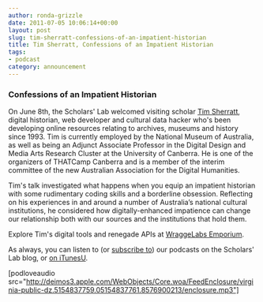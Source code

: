 ```yaml
---
author: ronda-grizzle
date: 2011-07-05 10:06:14+00:00
layout: post
slug: tim-sherratt-confessions-of-an-impatient-historian
title: Tim Sherratt, Confessions of an Impatient Historian
tags:
- podcast
category: announcement
---
```


### Confessions of an Impatient Historian


On June 8th, the Scholars' Lab welcomed visiting scholar [Tim Sherratt](http://wraggelabs.com/), digital historian, web developer and cultural data hacker who's been developing online resources relating to archives, museums and history since 1993. Tim is currently employed by the National Museum of Australia, as well as being an Adjunct Associate Professor in the Digital Design and Media Arts Research Cluster at the University of Canberra. He is one of the organizers of THATCamp Canberra and is a member of the interim committee of the new Australian Association for the Digital Humanities. 

Tim's talk investigated what happens when you equip an impatient historian with some rudimentary coding skills and a borderline obsession. Reflecting on his experiences in and around a number of Australia’s national cultural institutions, he considered how digitally-enhanced impatience can change our relationship both with our sources and the institutions that hold them.

Explore Tim's digital tools and renegade APIs at [WraggeLabs Emporium](http://wraggelabs.com/emporium/).

As always, you can listen to (or [subscribe to](http://www.scholarslab.org/category/podcasts/)) our podcasts on the Scholars' Lab blog, or [on iTunesU](http://www.google.com/url?sa=t&source=web&cd=1&ved=0CBUQFjAA&url=http%3A%2F%2Fitunes.apple.com%2Fus%2Fitunes-u%2Fscholars-lab-speaker-series%2Fid401906619&rct=j&q=scholars%27%20lab%20itunes&ei=FI61TdiZNo-Dtge0g_3pDg&usg=AFQjCNGGTBvTY5QpL9aRCKh7rjEOtlLAUQ&sig2=KBrhIc1DK814RPqoAB85Tg&cad=rja).

[podloveaudio src="http://deimos3.apple.com/WebObjects/Core.woa/FeedEnclosure/virginia-public-dz.5154837759.05154837761.8576900213/enclosure.mp3"]
